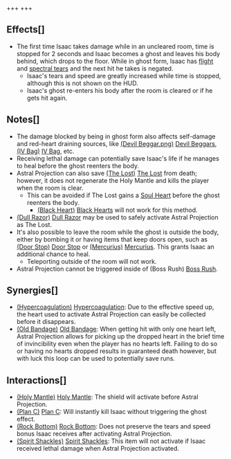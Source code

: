 +++
+++

Effects[]
---------


* The first time Isaac takes damage while in an uncleared room, time is stopped for 2 seconds and Isaac becomes a ghost and leaves his body behind, which drops to the floor. While in ghost form, Isaac has [flight](/wiki/Flight "Flight") and [spectral tears](/wiki/Tear_Effects#Spectral "Tear Effects") and the next hit he takes is negated.
	+ Isaac's tears and speed are greatly increased while time is stopped, although this is not shown on the HUD.
	+ Isaac's ghost re-enters his body after the room is cleared or if he gets hit again.


Notes[]
-------


* The damage blocked by being in ghost form also affects self-damage and red-heart draining sources, like [(Devil Beggar.png)](https://static.wikia.nocookie.net/bindingofisaacre_gamepedia/images/b/b6/Devil_Beggar.png/revision/latest?cb=20210821101216) [Devil Beggars](/wiki/Beggar#Devil_Beggar "Beggar"), [(IV Bag)](/wiki/IV_Bag "IV Bag") [IV Bag](/wiki/IV_Bag "IV Bag"), etc.
* Receiving lethal damage can potentially save Isaac's life if he manages to heal before the ghost reenters the body.
* Astral Projection can also save  [(The Lost)](/wiki/The_Lost "The Lost") [The Lost](/wiki/The_Lost "The Lost") from death; however, it does not regenerate the Holy Mantle and kills the player when the room is clear.
	+ This can be avoided if The Lost gains a [Soul Heart](/wiki/Hearts#Soul_Heart "Hearts") before the ghost reenters the body.
		- [(Black Heart)](/wiki/Black_Heart "Black Heart") [Black Hearts](/wiki/Black_Heart "Black Heart") will not work for this method.
* [(Dull Razor)](/wiki/Dull_Razor "Dull Razor") [Dull Razor](/wiki/Dull_Razor "Dull Razor") may be used to safely activate Astral Projection as The Lost.
* It's also possible to leave the room while the ghost is outside the body, either by bombing it or having items that keep doors open, such as [(Door Stop)](/wiki/Door_Stop "Door Stop") [Door Stop](/wiki/Door_Stop "Door Stop") or [(Mercurius)](/wiki/Mercurius "Mercurius") [Mercurius](/wiki/Mercurius "Mercurius"). This grants Isaac an additional chance to heal.
	+ Teleporting outside of the room will not work.
* Astral Projection cannot be triggered inside of (Boss Rush) [Boss Rush](/wiki/Boss_Rush "Boss Rush").


Synergies[]
-----------


* [(Hypercoagulation)](/wiki/Hypercoagulation "Hypercoagulation") [Hypercoagulation](/wiki/Hypercoagulation "Hypercoagulation"): Due to the effective speed up, the heart used to activate Astral Projection can easily be collected before it disappears.
* [(Old Bandage)](/wiki/Old_Bandage "Old Bandage") [Old Bandage](/wiki/Old_Bandage "Old Bandage"): When getting hit with only one heart left, Astral Projection allows for picking up the dropped heart in the brief time of invincibility even when the player has no hearts left. Failing to do so or having no hearts dropped results in guaranteed death however, but with luck this loop can be used to potentially save runs.


Interactions[]
--------------


* [(Holy Mantle)](/wiki/Holy_Mantle "Holy Mantle") [Holy Mantle](/wiki/Holy_Mantle "Holy Mantle"): The shield will activate before Astral Projection.
* [(Plan C)](/wiki/Plan_C "Plan C") [Plan C](/wiki/Plan_C "Plan C"): Will instantly kill Isaac without triggering the ghost effect.
* [(Rock Bottom)](/wiki/Rock_Bottom "Rock Bottom") [Rock Bottom](/wiki/Rock_Bottom "Rock Bottom"): Does not preserve the tears and speed bonus Isaac receives after activating Astral Projection.
* [(Spirit Shackles)](/wiki/Spirit_Shackles "Spirit Shackles") [Spirit Shackles](/wiki/Spirit_Shackles "Spirit Shackles"): This item will not activate if Isaac received lethal damage when Astral Projection activated.


